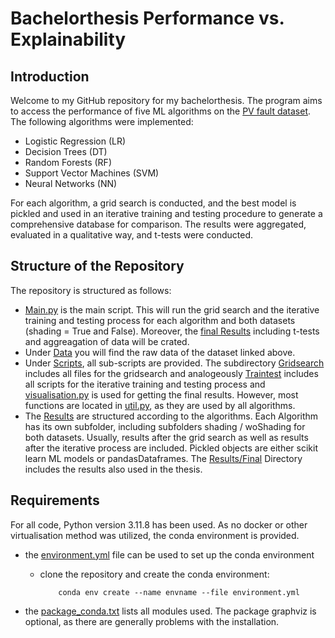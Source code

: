 # Bachelorthesis Performance vs. Explainability

## Introduction
Welcome to my GitHub repository for my bachelorthesis. The program aims to access the performance of five ML algorithms on the [PV fault dataset](https://github.com/clayton-h-costa/pv_fault_dataset).
The following algorithms were implemented: 
- Logistic Regression (LR)
- Decision Trees (DT)
- Random Forests (RF)
- Support Vector Machines (SVM)
- Neural Networks (NN)

For each algorithm, a grid search is conducted, and the best model is pickled and used in an iterative training and testing procedure to generate a comprehensive database for comparison. The results were aggregated, evaluated in a qualitative way, and t-tests were conducted.


## Structure of the Repository
The repository is structured as follows: 
- [Main.py](main.py) is the main script. This will run the grid search and the iterative training and testing process for each algorithm and both datasets (shading = True and False). Moreover, the [final Results](Results/FINAL/) including t-tests and aggreagation of data will be crated.
- Under [Data](Data/) you will find the raw data of the dataset linked above. 
- Under [Scripts](Scripts/), all sub-scripts are provided. The subdirectory [Gridsearch](Scripts/gridsearch/) includes all files for the gridsearch and analogeously [Traintest](Scripts/traintest/) includes all scripts for the iterative training and testing process and [visualisation.py](Scripts/analysis/Visualisation.py) is used for getting the final results. However, most functions are located in [util.py](Scripts/util.py), as they are used by all algorithms.
- The [Results](Results/) are structured according to the algorithms. Each Algorithm has its own subfolder, including subfolders shading / woShading for both datasets. Usually, results after the grid search as well as results after the iterative process are included. Pickled objects are either scikit learn ML models or pandasDataframes. The [Results/Final](Results/FINAL) Directory includes the results also used in the thesis.


## Requirements
For all code, Python version 3.11.8 has been used. As no docker or other virtualisation method was utilized, the conda environment is provided. 
- the [environment.yml](environment.yml) file can be used to set up the conda environment
    - clone the repository and create the conda environment:
  
              conda env create --name envname --file environment.yml
- the [package_conda.txt](package_conda.txt) lists all modules used. The package graphviz is optional, as there are generally problems with the installation.



